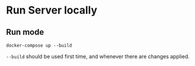 # Run Server locally

## Run mode

    docker-compose up --build

`--build`
should be used first time, and whenever there are changes applied.
